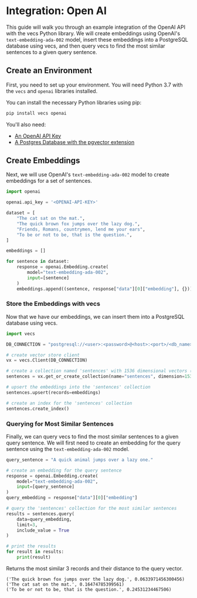 # Integration: Open AI

This guide will walk you through an example integration of the OpenAI API with the vecs Python library. We will create embeddings using OpenAI's `text-embedding-ada-002` model, insert these embeddings into a PostgreSQL database using vecs, and then query vecs to find the most similar sentences to a given query sentence.

## Create an Environment

First, you need to set up your environment. You will need Python 3.7 with the `vecs` and `openai` libraries installed.

You can install the necessary Python libraries using pip:

```sh
pip install vecs openai
```

You'll also need:

- [An OpenAI API Key](https://platform.openai.com/account/api-keys)
- [A Postgres Database with the pgvector extension](hosting.md)

## Create Embeddings

Next, we will use OpenAI's `text-embedding-ada-002` model to create embeddings for a set of sentences.

```python
import openai

openai.api_key = '<OPENAI-API-KEY>'

dataset = [
    "The cat sat on the mat.",
    "The quick brown fox jumps over the lazy dog.",
    "Friends, Romans, countrymen, lend me your ears",
    "To be or not to be, that is the question.",
]

embeddings = []

for sentence in dataset:
    response = openai.Embedding.create(
        model="text-embedding-ada-002",
        input=[sentence]
    )
    embeddings.append((sentence, response["data"][0]["embedding"], {}))
```

### Store the Embeddings with vecs

Now that we have our embeddings, we can insert them into a PostgreSQL database using vecs.

```python
import vecs

DB_CONNECTION = "postgresql://<user>:<password>@<host>:<port>/<db_name>"

# create vector store client
vx = vecs.Client(DB_CONNECTION)

# create a collection named 'sentences' with 1536 dimensional vectors (default dimension for text-embedding-ada-002)
sentences = vx.get_or_create_collection(name="sentences", dimension=1536)

# upsert the embeddings into the 'sentences' collection
sentences.upsert(records=embeddings)

# create an index for the 'sentences' collection
sentences.create_index()
```

### Querying for Most Similar Sentences

Finally, we can query vecs to find the most similar sentences to a given query sentence. We will first need to create an embedding for the query sentence using the `text-embedding-ada-002` model.

```python
query_sentence = "A quick animal jumps over a lazy one."

# create an embedding for the query sentence
response = openai.Embedding.create(
    model="text-embedding-ada-002",
    input=[query_sentence]
)
query_embedding = response["data"][0]["embedding"]

# query the 'sentences' collection for the most similar sentences
results = sentences.query(
    data=query_embedding,
    limit=3,
    include_value = True
)

# print the results
for result in results:
    print(result)
```

Returns the most similar 3 records and their distance to the query vector.
```
('The quick brown fox jumps over the lazy dog.', 0.0633971456300456)
('The cat sat on the mat.', 0.16474785399561)
('To be or not to be, that is the question.', 0.24531234467506)
```
